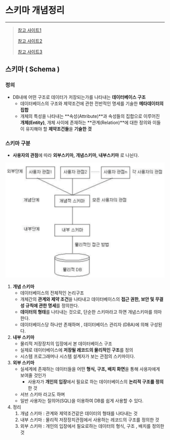 # 스키마 개념정리 

---

>[참고 사이트1](https://jwprogramming.tistory.com/47)
>
>[참고 사이트2](https://coding-factory.tistory.com/216)
>
>[참고 사이트3](https://www.hedleyonline.com/ko/blog/%EC%8A%A4%ED%82%A4%EB%A7%88%EC%97%90-%EB%8C%80%ED%95%9C-%EB%AA%A8%EB%93%A0%EA%B2%83-2022/)

## 스키마 ( Schema )

### 정의

- DB내에 어떤 구조로 데이터가 저장되는가를 나타내는 **데이터베이스 구조**
  - 데이터베이스의 구조와 제약조건에 관한 전반적인 명세를 기술한 **메타데이터의 집합**
  - 개체의 특성을 나타내는 **속성(Attribute)**과 속성들의 집합으로 이루어진 **개체(Entity)**, 개체 사이에 존재하는 **관계(Relation)**에 대한 정의와 이들이 유지해야 할 **제약조건들**을 **기술한 것**

### 스키마 구분

- **사용자의 관점**에 따라 **외부스키마, 개념스키마, 내부스키마** 로 나뉜다. 

<img src="./images/스키마종류.png" width=600px>

1. **개념 스키마**
   - 데이터베이스의 전체적인 논리구조 
   - 개체간의 **관계와 제약 조건**을 나타내고 데이터베이스의 **접근 권한, 보안 및 무결성 규칙에 관한 명세**를 정의한다.
   - **데이터의 형태**를 나타내는 것으로, 단순한 스키마라고 하면 개념스키마를 의마한다. 
   - 데이터베이스당 하나만 존재하며 , 데이터베이스 관리자 (DBA)에 의해 구성된다. 
2. **내부 스키마** 
   - 물리적 저장장치의 입장에서 본 데이터베이스 구조 
   - 실제로 데이터베이스에 **저장될 레코드의 물리적인 구조**를 정의 
   - 시스템 프로그래머나 시스템 설계자가 보는 관점의 스키마이다.
3. **외부 스키마** 
   - 실세계에 존재하는 데이터들을 어떤 **형식, 구조, 배치 화면**을 통해 사용자에게 보여줄 것인가
     - 사용자가 **개인의 입장**에서 필요로 하는 데이터베이스의 **논리적 구조를 정의**한 것 
   - 서브 스키마 라고도 하며 
   - 일반 사용자는 질의어(SQL)을 이용하여 DB를 쉽게 사용할 수 있다.
4. 정리
   1. 개념 스키마 : 관계와 제약조건같은 데이터의 형태를 나타내는 것
   2. 내부 스키마 : 물리적 저장장치관점에서 사용하는 레코드의 구조를 정의한 것 
   3. 외부 스키마 : 개인의 입장에서 필요로하는 데이터의 형식, 구조 , 배치를 정의한 것 